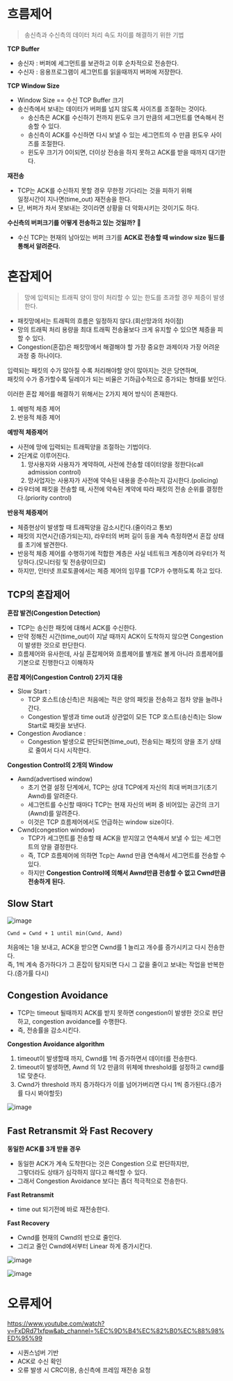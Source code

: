 # 흐름제어 
> 송신측과 수신측의 데이터 처리 속도 차이를 해결하기 위한 기법   
    
**TCP Buffer**   
* 송신자 : 버퍼에 세그먼트를 보관하고 이후 순차적으로 전송한다.     
* 수신자 : 응용프로그램이 세그먼트를 읽을때까지 버퍼에 저장한다.    
     
**TCP Window Size**        
* Window Size == 수신 TCP Buffer 크기      
* 송신측에서 보내는 데이터가 버퍼를 넘지 않도록 사이즈를 조절하는 것이다.       
    * 송신측은 ACK를 수신하기 전까지 윈도우 크기 만큼의 세그먼트를 연속해서 전송할 수 있다.       
    * 송신측이 ACK를 수신하면 다시 보낼 수 있는 세그먼트의 수 만큼 윈도우 사이즈를 조절한다.     
    * 윈도우 크기가 0이되면, 더이상 전송을 하지 못하고 ACK를 받을 때까지 대기한다.         

**재전송**   
* TCP는 ACK를 수신하지 못할 경우 무한정 기다리는 것을 피하기 위해    
  일정시간이 지나면(time_out) 재전송을 한다.    
* 단, 버퍼가 차서 못보내는 것이라면 상황을 더 악화시키는 것이기도 하다.  
             
**수신측의 버퍼크기를 어떻게 전송하고 있는 것일까? 🤔**         
* 수신 TCP는 현재의 남아있는 버퍼 크기를 **ACK로 전송할 때 window size 필드를 통해서 알려준다.**        
      
# 혼잡제어   
> 망에 입력되는 트래픽 양이 망이 처리할 수 있는 한도를 초과할 경우 체증이 발생한다.    

* 패킷망에서는 트래픽의 흐름은 일정하지 않다.(회선망과의 차이점)           
* 망의 트래픽 처리 용량을 최대 트래픽 전송율보다 크게 유지할 수 있으면 체증을 피할 수 있다.   
* Congestion(혼잡)은 패킷망에서 해결해야 할 가장 중요한 과제이자 가장 어려운 과정 중 하나이다.         

입력되는 패킷의 수가 많아질 수록 처리해야할 양이 많아지는 것은 당연하며,      
패킷의 수가 증가할수록 딜레이가 되는 비율은 기하급수적으로 증가되는 형태를 보인다.    
   
이러한 혼잡 제어를 해결하기 위해서는 2가지 제어 방식이 존재한다.   

1. 예벙적 체증 제어 
2. 반응적 체증 제어   

**예방적 체증제어** 
* 사전에 망에 입력되는 트래픽양을 조절하는 기법이다.     
* 2단계로 이루어진다.      
    1. 망사용자와 사용자가 계약하여, 사전에 전송할 데이터양을 정한다(call admission control)  
    2. 망사업자는 사용자가 사전에 약속된 내용을 준수하는지 감시한다.(policing)   
* 라우터에 패킷을 전송할 때, 사전에 약속된 계약에 따라 패킷의 전송 순위를 결정한다.(priority control)     
      
**반응적 체증제어**           
* 체증현상이 발생할 때 트래픽양을 감소시킨다.(줄이라고 통보)            
* 패킷의 지연시간(증가되는지), 라우터의 버퍼 길이 등을 계속 측정하면서 혼잡 상태를 초기에 발견한다.             
* 반응적 체증 제어를 수행하기에 적합한 계층은 사실 네트워크 계층이며 라우터가 적당하다.(모니터링 및 전송량이므로)         
* 하지만, 인터넷 프로토콜에서는 체증 제어의 임무를 TCP가 수행하도록 하고 있다.   

## TCP의 혼잡제어   
  
**혼잡 발견(Congestion Detection)**      
* TCP는 송신한 패킷에 대해서 ACK를 수신한다.  
* 만약 정해진 시간(time_out)이 지날 때까지 ACK이 도착하지 않으면 Congestion이 발생한 것으로 판단한다. 
* 흐름제어와 유사한데, 사실 혼잡제어와 흐름제어를 별개로 볼게 아니라 흐름제어를 기본으로 진행한다고 이해하자     

**혼잡 제어(Congestion Control) 2가지 대응**        
* Slow Start : 
    * TCP 호스트(송신측)은 처음에는 적은 양의 패킷을 전송하고 점차 양을 늘려나간다.       
    * Congestion 발생과 time out과 상관없이 모든 TCP 호스트(송신측)는 Slow Start로 패킷을 보낸다.      
* Congestion Avodiance : 
    * Congestion 발생으로 판단되면(time_out), 전송되는 패킷의 양을 초기 상태로 줄여서 다시 시작한다.   
   
**Congestion Control의 2개의 Window**     

* Awnd(advertised window)   
    * 초기 연결 설정 단계에서, TCP는 상대 TCP에게 자신의 최대 버퍼크기(초기 Awnd)를 알려준다.        
    * 세그먼트를 수신할 때마다 TCP는 현재 자신의 버퍼 중 비어있는 공간의 크기(Awnd)를 알려준다.      
    * 이것은 TCP 흐름제어에서도 언급하는 window size이다.     
* Cwnd(congestion window)     
    * TCP가 세그먼트를 전송할 때 ACK을 받지않고 연속해서 보낼 수 있는 세그먼트의 양을 결정한다.         
    * 즉, TCP 흐름제어에 의하면 Tcp는 Awnd 만큼 연속해서 세그먼트를 전송할 수 있다.          
    * 하지만 **Congestion Control에 의해서 Awnd만큼 전송할 수 없고 Cwnd만큼 전송하게 된다.**         

## Slow Start 

![image](https://user-images.githubusercontent.com/50267433/146672173-78624a16-f07a-4cd3-9f86-bfab612dccc7.png)

```
Cwnd = Cwnd + 1 until min(Cwnd, Awnd)  
```

처음에는 1을 보내고, ACK을 받으면 Cwnd를 1 늘리고 개수를 증가시키고 다시 전송한다.        
즉, 1씩 계속 증가하다가 그 혼잡이 탐지되면 다시 그 값을 줄이고 보내는 작업을 반복한다.(증가률 다시)       

## Congestion Avoidance 

* TCP는 timeout 될때까지 ACK를 받지 못하면 
  congestion이 발생한 것으로 판단하고, congestion avoidance를 수행한다.  
* 즉, 전송률을 감소시킨다.   

**Congestion Avoidance algorithm**
1. timeout이 발생할때 까지, Cwnd를 1씩 증가하면서 데이터를 전송한다.  
2. timeout이 발생하면, Awnd 의 1/2 만큼의 위체에 threshold를 설정하고 cwnd를 1로 맞춘다.   
3. Cwnd가 threshold 까지 증가하다가 이를 넘어가버리면 다시 1씩 증가된다.(증가률 다시 봐야할듯) 

![image](https://user-images.githubusercontent.com/50267433/146672387-6064991d-0b83-4748-9271-40ce043a95c1.png)


## Fast Retransmit 와 Fast Recovery   
  
**동일한 ACK를 3개 받을 경우**     
* 동일한 ACK가 계속 도착한다는 것은 Congestion 으로 판단하지만,  
  그렇더라도 상태가 심각하지 않다고 해석할 수 있다.   
* 그래서 Congestion Avoidance 보다는 좀더 적극적으로 전송한다.    
  
**Fast Retransmit**     
* time out 되기전에 바로 재전송한다.   

**Fast Recovery**   
* Cwnd를 현재의 Cwnd의 반으로 줄인다.     
* 그리고 줄인 Cwnd에서부터 Linear 하게 증가시킨다.   
 
![image](https://user-images.githubusercontent.com/50267433/146672505-6f3aaa88-99db-4060-9cec-a87a2e58a0db.png)
   
![image](https://user-images.githubusercontent.com/50267433/146672517-7c8e2a44-fa5f-4973-b9ac-e7665ce83d1c.png)
   
    
# 오류제어 

https://www.youtube.com/watch?v=FxDRd71xfpw&ab_channel=%EC%9D%B4%EC%82%B0%EC%88%98%ED%95%99   
 
* 시퀀스넘버 기반
* ACK로 수신 확인
* 오류 발생 시 CRC이용, 송신측에 프레임 재전송 요청
